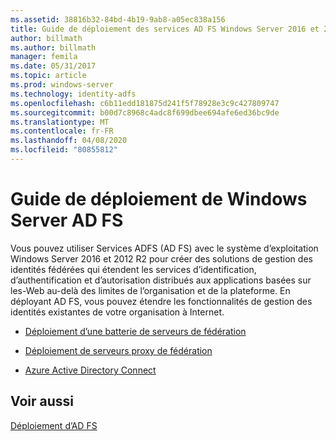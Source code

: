 ```yaml
---
ms.assetid: 38816b32-84bd-4b19-9ab8-a05ec838a156
title: Guide de déploiement des services AD FS Windows Server 2016 et 2012 R2
author: billmath
ms.author: billmath
manager: femila
ms.date: 05/31/2017
ms.topic: article
ms.prod: windows-server
ms.technology: identity-adfs
ms.openlocfilehash: c6b11edd181875d241f5f78928e3c9c427809747
ms.sourcegitcommit: b00d7c8968c4adc8f699dbee694afe6ed36bc9de
ms.translationtype: MT
ms.contentlocale: fr-FR
ms.lasthandoff: 04/08/2020
ms.locfileid: "80855812"
---
```

# <a name="windows-server-ad-fs-deployment-guide"></a>Guide de déploiement de Windows Server AD FS


Vous pouvez utiliser Services ADFS \(AD FS\) avec le système d’exploitation Windows Server 2016 et 2012 R2 pour créer des solutions de gestion des identités fédérées qui étendent les services d’identification, d’authentification et d’autorisation distribués aux applications basées sur les\-Web au-delà des limites de l’organisation et de la plateforme. En déployant AD FS, vous pouvez étendre les fonctionnalités de gestion des identités existantes de votre organisation à Internet.  
  
-   [Déploiement d’une batterie de serveurs de fédération](Deploying-a-Federation-Server-Farm.md)  
  
-   [Déploiement de serveurs proxy de fédération](Deploying-Federation-Server-Proxies.md)  
  
-   [Azure Active Directory Connect](Azure-Active-Directory-Connect.md)  
  
## <a name="see-also"></a>Voir aussi  
[Déploiement d’AD FS](../../ad-fs/AD-FS-Deployment.md)  

  

